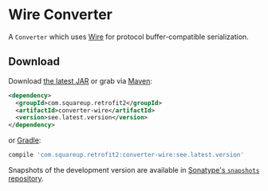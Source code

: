 Wire Converter
==============

A `Converter` which uses [Wire][1] for protocol buffer-compatible serialization.

Download
--------

Download [the latest JAR][2] or grab via [Maven][3]:
```xml
<dependency>
  <groupId>com.squareup.retrofit2</groupId>
  <artifactId>converter-wire</artifactId>
  <version>see.latest.version</version>
</dependency>
```
or [Gradle][2]:
```groovy
compile 'com.squareup.retrofit2:converter-wire:see.latest.version'
```

Snapshots of the development version are available in [Sonatype's `snapshots` repository][snap].

 [1]: https://github.com/square/wire
 [2]: https://search.maven.org/remote_content?g=com.squareup.retrofit2&a=converter-wire&v=LATEST
 [3]: http://search.maven.org/#search%7Cga%7C1%7Ca%3A%22converter-wire%22
 [snap]: https://oss.sonatype.org/content/repositories/snapshots/
